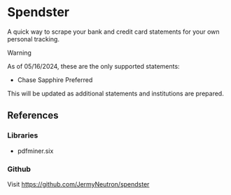 # Spendster
A quick way to scrape your bank and credit card statements for your own personal tracking.

>[!WARNING]
> As of 05/16/2024, these are the only supported statements:
> - Chase Sapphire Preferred
>
> This will be updated as additional statements and institutions are prepared. 

<!-- ## Setup -->

<!-- ## Usage -->

<!-- ## Frequently Asked Questions -->

## References

### Libraries
- pdfminer.six

### Github
Visit https://github.com/JermyNeutron/spendster